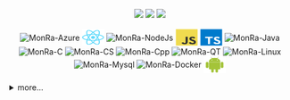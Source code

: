 <!--Hello
<h2><img src="https://emojis.slackmojis.com/emojis/images/1531849430/4246/blob-sunglasses.gif?1531849430" width="30"/> Hi 👋 , I'm MonRá! <img src="https://media.giphy.com/media/12oufCB0MyZ1Go/giphy.gif" width="50"></h2>
-->

<div>
  </p>
  <div align="center">
   <a href="https://www.facebook.com/ramon.chaib" target="_blank"><img src="https://img.shields.io/badge/-Facebook-%230077B5?style=for-the-badge&logo=facebook&logoColor=white" target="_blank"></a> 
  <a href="https://www.instagram.com/monrapps/" target="_blank"><img src="https://img.shields.io/badge/-Instagram-%23E4405F?style=for-the-badge&logo=instagram&logoColor=white" target="_blank"></a>
  <a href="https://www.linkedin.com/in/ramon-chaib-27007635/" target="_blank"><img src="https://img.shields.io/badge/-LinkedIn-%230077B5?style=for-the-badge&logo=linkedin&logoColor=white" target="_blank"></a>   
</div>
  
 <div style="display: inline_block" align="center"><br>
  <img align="center" alt="MonRa-Azure" height="30" width="40" src="https://cdn.jsdelivr.net/gh/devicons/devicon/icons/azure/azure-original.svg">
  <img align="center" alt="MonRa-React" height="30" width="40" src="https://raw.githubusercontent.com/devicons/devicon/master/icons/react/react-original.svg">
  <img align="center" alt="MonRa-NodeJs" height="30" width="40" src="https://cdn.jsdelivr.net/gh/devicons/devicon/icons/nodejs/nodejs-original.svg">
  <img align="center" alt="MonRa-Js" height="30" width="40" src="https://raw.githubusercontent.com/devicons/devicon/master/icons/javascript/javascript-original.svg">     <img align="center" alt="MonRa-Ts" height="30" width="40" src="https://raw.githubusercontent.com/devicons/devicon/master/icons/typescript/typescript-original.svg">
  <img align="center" alt="MonRa-Java" height="30" width="40" src="https://cdn.jsdelivr.net/gh/devicons/devicon/icons/java/java-original.svg">
  <img align="center" alt="MonRa-C" height="30" width="40" src="https://cdn.jsdelivr.net/gh/devicons/devicon/icons/c/c-original.svg">
  <img align="center" alt="MonRa-CS" height="30" width="40" src="https://cdn.jsdelivr.net/gh/devicons/devicon/icons/csharp/csharp-original.svg">
  <img align="center" alt="MonRa-Cpp" height="30" width="40" src="https://cdn.jsdelivr.net/gh/devicons/devicon/icons/cplusplus/cplusplus-original.svg">
  <img align="center" alt="MonRa-QT" height="30" width="40" src="https://cdn.jsdelivr.net/gh/devicons/devicon/icons/qt/qt-original.svg">
  <img align="center" alt="MonRa-Linux" height="30" width="40" src="https://cdn.jsdelivr.net/gh/devicons/devicon/icons/linux/linux-original.svg">
  <img align="center" alt="MonRa-Mysql" height="30" width="40" src="https://cdn.jsdelivr.net/gh/devicons/devicon/icons/mysql/mysql-original.svg">
  <img align="center" alt="MonRa-Docker" height="30" width="40" src="https://cdn.jsdelivr.net/gh/devicons/devicon/icons/docker/docker-original.svg">  
  <img align="center" alt="MonRa-Android" height="30" width="40" src="https://github.com/devicons/devicon/blob/master/icons/android/android-original.svg">
  
</div>
</a>

</br>
<!--
[![github activity graph](https://activity-graph.herokuapp.com/graph?username=monrapps&theme=chartreuse-dark)](https://github.com/monrapps/)
-->
<div>
<details>
      <summary>more...</summary>
      
<!--
### <img src="https://media.giphy.com/media/VgCDAzcKvsR6OM0uWg/giphy.gif" width="50"> A little more about me...  

```javascript
const monra = {
    pronouns: "He" | "Him",
    code: ["any"],
    askMeAbout: ["any"],
    technologies: {
        backEnd: {
            js: ["any"],
        },
        mobileApp: {
            native: ["Android Development"]
        },
        devOps: ["AWS", "Docker🐳", "Route53", "Nginx"],
        databases: ["mongo", "MySql", "sqlite"],
        misc: ["Firebase", "Socket.IO", "selenium", "open-cv", "php", "SuiteApp"]
    },
    architecture: ["Serverless Architecture", "Progressive web applications", "Single page applications"],
    currentFocus: "Building Robots to ease opertations",
    funFact: "There are two ways to write error-free programs; only the third one works"
};
```
-->

---
<!--START_SECTION:waka-->
![Code Time](http://img.shields.io/badge/Code%20Time-1%2C043%20hrs-blue)

![Profile Views](http://img.shields.io/badge/Profile%20Views-1-blue)

![Lines of code](https://img.shields.io/badge/From%20Hello%20World%20I%27ve%20Written-3.1%20million%20lines%20of%20code-blue)

**🐱 My GitHub Data** 

> 📦 51.4 kB Used in GitHub's Storage 
 > 
> 🏆 375 Contributions in the Year 2025
 > 
> 🚫 Not Opted to Hire
 > 
> 📜 24 Public Repositories 
 > 
> 🔑 20 Private Repositories 
 > 
**I'm an Early 🐤** 

```text
🌞 Morning                8337 commits        █████████░░░░░░░░░░░░░░░░   34.68 % 
🌆 Daytime                10853 commits       ███████████░░░░░░░░░░░░░░   45.15 % 
🌃 Evening                3711 commits        ████░░░░░░░░░░░░░░░░░░░░░   15.44 % 
🌙 Night                  1138 commits        █░░░░░░░░░░░░░░░░░░░░░░░░   04.73 % 
```
📅 **I'm Most Productive on Thursday** 

```text
Monday                   4476 commits        █████░░░░░░░░░░░░░░░░░░░░   18.62 % 
Tuesday                  4439 commits        █████░░░░░░░░░░░░░░░░░░░░   18.47 % 
Wednesday                4516 commits        █████░░░░░░░░░░░░░░░░░░░░   18.79 % 
Thursday                 5104 commits        █████░░░░░░░░░░░░░░░░░░░░   21.23 % 
Friday                   3252 commits        ███░░░░░░░░░░░░░░░░░░░░░░   13.53 % 
Saturday                 1303 commits        █░░░░░░░░░░░░░░░░░░░░░░░░   05.42 % 
Sunday                   949 commits         █░░░░░░░░░░░░░░░░░░░░░░░░   03.95 % 
```


📊 **This Week I Spent My Time On** 

```text
🕑︎ Time Zone: America/Sao_Paulo

💬 Programming Languages: 
C++                      3 hrs 18 mins       █████████████████████░░░░   85.35 % 
Other                    17 mins             ██░░░░░░░░░░░░░░░░░░░░░░░   07.43 % 
Markdown                 9 mins              █░░░░░░░░░░░░░░░░░░░░░░░░   04.23 % 
Python                   5 mins              █░░░░░░░░░░░░░░░░░░░░░░░░   02.39 % 
YAML                     0 secs              ░░░░░░░░░░░░░░░░░░░░░░░░░   00.34 % 

🔥 Editors: 
VS Code                  3 hrs 52 mins       █████████████████████████   100.00 % 

🐱‍💻 Projects: 
smart-meter-firmware     2 hrs 49 mins       ██████████████████░░░░░░░   72.87 % 
LIB_NBIOT_AT             26 mins             ███░░░░░░░░░░░░░░░░░░░░░░   11.18 % 
Unknown Project          18 mins             ██░░░░░░░░░░░░░░░░░░░░░░░   08.14 % 
mqtt-broker-watcher      9 mins              █░░░░░░░░░░░░░░░░░░░░░░░░   04.20 % 
DEV_BC92                 3 mins              ░░░░░░░░░░░░░░░░░░░░░░░░░   01.39 % 

💻 Operating System: 
Windows                  3 hrs 36 mins       ███████████████████████░░   93.07 % 
WSL                      16 mins             ██░░░░░░░░░░░░░░░░░░░░░░░   06.93 % 
```

**I Mostly Code in C** 

```text
C                        14 repos            █████░░░░░░░░░░░░░░░░░░░░   19.72 % 
JavaScript               7 repos             ██░░░░░░░░░░░░░░░░░░░░░░░   09.86 % 
Python                   6 repos             ██░░░░░░░░░░░░░░░░░░░░░░░   08.45 % 
HTML                     5 repos             ██░░░░░░░░░░░░░░░░░░░░░░░   07.04 % 
Swift                    2 repos             █░░░░░░░░░░░░░░░░░░░░░░░░   02.82 % 
```



**Timeline**

![Lines of Code chart](https://raw.githubusercontent.com/monrapps/monrapps/master/assets/bar_graph.png)


 Last Updated on 11/02/2025 13:04:23 UTC
<!--END_SECTION:waka-->
